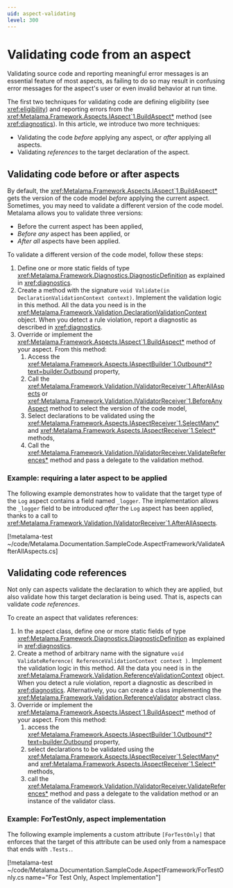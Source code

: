```yaml
---
uid: aspect-validating
level: 300
---
```


# Validating code from an aspect

Validating source code and reporting meaningful error messages is an essential feature of most aspects, as failing to do so may result in confusing error messages for the aspect's user or even invalid behavior at run time.

The first two techniques for validating code are defining eligibility (see <xref:eligibility>) and reporting errors from the <xref:Metalama.Framework.Aspects.IAspect`1.BuildAspect*> method (see <xref:diagnostics>). In this article, we introduce two more techniques:

* Validating the code _before_ applying any aspect, or _after_ applying all aspects.
* Validating _references_ to the target declaration of the aspect.

## Validating code before or after aspects

By default, the <xref:Metalama.Framework.Aspects.IAspect`1.BuildAspect*> gets the version of the code model _before_ applying the current aspect. Sometimes, you may need to validate a different version of the code model. Metalama allows you to validate three versions: 

* Before the current aspect has been applied, 
* _Before any_ aspect has been applied, or
* _After all_ aspects have been applied.

To validate a different version of the code model, follow these steps:

1. Define one or more static fields of type <xref:Metalama.Framework.Diagnostics.DiagnosticDefinition> as explained in <xref:diagnostics>.
2. Create a method with the signature `void Validate(in DeclarationValidationContext context)`. Implement the validation logic in this method. All the data you need is in the <xref:Metalama.Framework.Validation.DeclarationValidationContext> object. When you detect a rule violation, report a diagnostic as described in <xref:diagnostics>. 
3. Override or implement the <xref:Metalama.Framework.Aspects.IAspect`1.BuildAspect*> method of your aspect. From this method:
   1. Access the <xref:Metalama.Framework.Aspects.IAspectBuilder`1.Outbound*?text=builder.Outbound> property,
   2. Call the <xref:Metalama.Framework.Validation.IValidatorReceiver`1.AfterAllAspects> or <xref:Metalama.Framework.Validation.IValidatorReceiver`1.BeforeAnyAspect> method to select the version of the code model,
   3. Select declarations to be validated using the <xref:Metalama.Framework.Aspects.IAspectReceiver`1.SelectMany*> and <xref:Metalama.Framework.Aspects.IAspectReceiver`1.Select*> methods,  
   4. Call the <xref:Metalama.Framework.Validation.IValidatorReceiver.ValidateReferences*> method and pass a delegate to the validation method.

### Example: requiring a later aspect to be applied

The following example demonstrates how to validate that the target type of the `Log` aspect contains a field named `_logger`. The implementation allows the `_logger` field to be introduced _after_ the `Log` aspect has been applied, thanks to a call to <xref:Metalama.Framework.Validation.IValidatorReceiver`1.AfterAllAspects>.

[!metalama-test  ~/code/Metalama.Documentation.SampleCode.AspectFramework/ValidateAfterAllAspects.cs]

## Validating code references

Not only can aspects validate the declaration to which they are applied, but also validate how this target declaration is being used. That is, aspects can validate _code references_.

To create an aspect that validates references:

1. In the aspect class, define one or more static fields of type <xref:Metalama.Framework.Diagnostics.DiagnosticDefinition> as explained in <xref:diagnostics>.
2. Create a method of arbitrary name with the signature `void ValidateReference( ReferenceValidationContext context )`. Implement the validation logic in this method. All the data you need is in the <xref:Metalama.Framework.Validation.ReferenceValidationContext> object. When you detect a rule violation, report a diagnostic as described in <xref:diagnostics>. Alternatively, you can create a class implementing the <xref:Metalama.Framework.Validation.ReferenceValidator> abstract class.
3. Override or implement the <xref:Metalama.Framework.Aspects.IAspect`1.BuildAspect*> method of your aspect. From this method:
   1. access the <xref:Metalama.Framework.Aspects.IAspectBuilder`1.Outbound*?text=builder.Outbound> property,
   2. select declarations to be validated using the <xref:Metalama.Framework.Aspects.IAspectReceiver`1.SelectMany*> and <xref:Metalama.Framework.Aspects.IAspectReceiver`1.Select*> methods,  
   3. call the <xref:Metalama.Framework.Validation.IValidatorReceiver.ValidateReferences*> method and pass a delegate to the validation method or an instance of the validator class.

### Example: ForTestOnly, aspect implementation

The following example implements a custom attribute `[ForTestOnly]` that enforces that the target of this attribute can be used only from a namespace that ends with `.Tests.`.

[!metalama-test ~/code/Metalama.Documentation.SampleCode.AspectFramework/ForTestOnly.cs name="For Test Only, Aspect Implementation"]